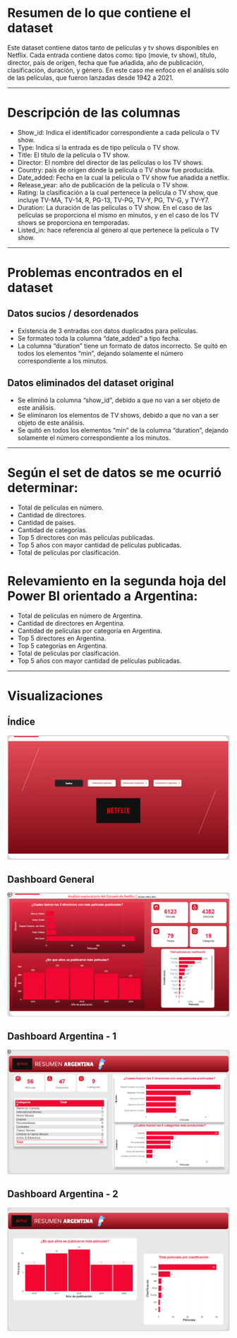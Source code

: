 # Resumen de lo que contiene el dataset

Este dataset contiene datos tanto de películas y tv shows disponibles en Netflix.  Cada entrada contiene datos como: tipo (movie, tv show), título, director, país de orígen, fecha que fue añadida, año de publicación, clasificación, duración, y género.
En este caso me enfoco en el análisis sólo de las películas,  que fueron lanzadas desde 1942 a 2021.

---

# Descripción de las columnas

- Show_id: Indica el identificador correspondiente a cada película o TV show.
- Type: Indica si la entrada es de tipo película o TV show.
- Title: El título de la película o TV show.
- Director: El nombre del director de las películas o los TV shows.
- Country: país de origen dónde la película o TV show fue producida.
- Date_added: Fecha en la cual la película o TV show fue añadida a netflix.
- Release_year: año de publicación de la película o TV show. 
- Rating: la clasificación a la cual pertenece la película o TV show, que incluye  TV-MA, TV-14, R, PG-13, TV-PG, TV-Y, PG, TV-G, y TV-Y7.
- Duration: La duración de las películas o TV show. En el caso de las películas se proporciona el mismo en minutos,  y en el caso de los TV shows se proporciona en temporadas.
- Listed_in: hace referencia al género al que pertenece la película o TV show.

---

# Problemas encontrados en el dataset

## Datos sucios / desordenados
- Existencia de 3 entradas con datos duplicados para películas.
- Se formateo toda la columna “date_added” a tipo fecha.
- La columna “duration” tiene un formato de datos incorrecto. Se quitó en todos los elementos “min”, dejando solamente el número correspondiente a los minutos.
## Datos eliminados del dataset original
- Se eliminó la columna “show_id”, debido a que no van a ser objeto de este análisis. 
- Se eliminaron los elementos de TV shows, debido a que no van a ser objeto de este análisis.
- Se quitó en todos los elementos “min” de la columna “duration”, dejando solamente el número correspondiente a los minutos.

--- 

# Según el set de datos se me ocurrió determinar:
- Total de películas en número.
- Cantidad de directores.
- Cantidad de países.
- Cantidad de categorías.
- Top 5 directores con más películas publicadas.
- Top 5 años con mayor cantidad de películas publicadas.
- Total de películas por clasificación.

# Relevamiento en la segunda hoja del Power BI orientado a Argentina:
- Total de películas en número de Argentina.
- Cantidad de directores en Argentina.
- Cantidad de películas por categoría en Argentina.
- Top 5 directores en Argentina.
- Top 5 categorías en Argentina.
- Total de películas por clasificación.
- Top 5 años con mayor cantidad de películas publicadas.

---

# Visualizaciones

## Índice

![alt text](image.png)

## Dashboard General

![alt text](image-1.png)

## Dashboard Argentina - 1

![alt text](image-2.png)

## Dashboard Argentina - 2

![alt text](image-3.png)
